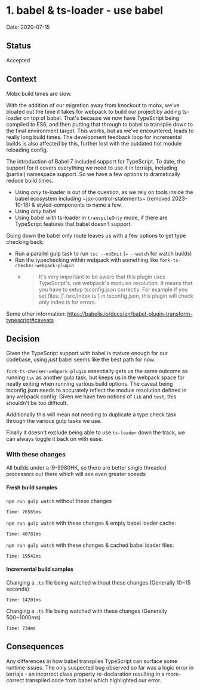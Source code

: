 # 1. babel & ts-loader - use babel

Date: 2020-07-15

## Status

Accepted

## Context

Mobx build times are slow.

With the addition of our migration away from knockout to mobx, we've bloated out
the time it takes for webpack to build our project by adding ts-loader on top of
babel. That's because we now have TypeScript being compiled to ES6, and then
putting that through to babel to transpile down to the final environment target.
This works, but as we've encountered, leads to really long build times. The
development feedback loop for incremental builds is also affected by this,
further lost with the outdated hot module reloading config.

The introduction of Babel 7 included support for TypeScript. To date, the
support for it covers everything we need to use it in terriajs, including
(partial) namespace support. So we have a few options to dramatically reduce
build times.

- Using _only_ ts-loader is out of the question, as we rely on tools inside the
  babel ecosystem including ~jsx-control-statements~ (removed 2023-10-16) & styled-components to name a
  few.
- Using _only_ babel
- Using babel _with_ ts-loader in `transpileOnly` mode, if there are TypeScript
  features that babel doesn't support.

Going down the babel only route leaves us with a few options to get type
checking back:

- Run a parallel gulp task to run `tsc --noEmit` (+ `--watch` for watch builds)
- Run the typechecking within webpack with something like
  `fork-ts-checker-webpack-plugin`
  - > It's very important to be aware that this plugin uses TypeScript's, not
    > webpack's modules resolution. It means that you have to setup
    > tsconfig.json correctly. For example if you set files: ['./src/index.ts']
    > in tsconfig.json, this plugin will check only index.ts for errors.

Some other information:
https://babeljs.io/docs/en/babel-plugin-transform-typescript#caveats

## Decision

Given the TypeScript support with babel is mature enough for our codebase, using
_just_ babel seems like the best path for now.

`fork-ts-checker-webpack-plugin` essentially gets us the same outcome as running
`tsc` as another gulp task, but keeps us in the webpack space for neatly exiting
when running various build options. The caveat being tsconfig.json needs to
accurately reflect the module resolution defined in any webpack config. Given we
have two notions of `lib` and `test`, this shouldn't be too difficult.

Additionally this will mean not needing to duplicate a type check task through
the various gulp tasks we use.

Finally it doesn't exclude being able to use `ts-loader` down the track, we can
always toggle it back on with ease.

### With these changes

All builds under a I9-9980HK, so there are better single threaded processors out there which will see even greater speeds

#### Fresh build samples

`npm run gulp watch` without these changes

```
Time: 76565ms
```

`npm run gulp watch` with these changes & empty babel loader cache:

```
Time: 40781ms
```

`npm run gulp watch` with these changes & cached babel loader files:

```
Time: 19542ms
```

#### Incremental build samples

Changing a `.ts` file being watched without these changes (Generally 10~15 seconds)

```
Time: 14201ms
```

Changing a `.ts` file being watched with these changes (Generally 500~1000ms)

```
Time: 734ms
```

## Consequences

Any differences in how babel transpiles TypeScript can surface some runtime
issues. The only suspected bug observed so far was a logic error in terriajs -
an incorrect class property re-declaration resulting in a more-correct
transpiled code from babel which highlighted our error.
